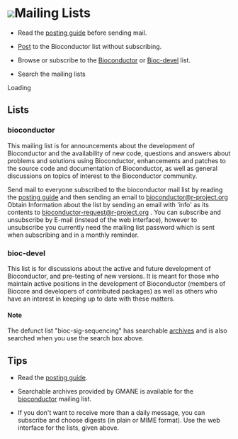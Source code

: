 <script src="http://www.google.com/jsapi" type="text/javascript"></script>
<link rel="stylesheet" href="http://www.google.com/cse/style/look/default.css" type="text/css" />

# ![](/images/icons/help.gif)Mailing Lists #

- Read the [posting guide][5] before sending mail.

- [Post](mailform) to the Bioconductor list without subscribing.

- Browse or subscribe to the [Bioconductor][4] or [Bioc-devel][8] list.

- Search the mailing lists

<div id="cse" style="width: 100%;">Loading</div>
<script type="text/javascript">
  google.load('search', '1', {language : 'en'});
  google.setOnLoadCallback(function() {
    var customSearchControl = new google.search.CustomSearchControl('017744773928675644276:6ko94t64bqi');
    customSearchControl.setResultSetSize(google.search.Search.FILTERED_CSE_RESULTSET);
    customSearchControl.draw('cse');
  }, true);
</script>

## Lists ##

<a name="bioconductor"></a>
### bioconductor ###

This mailing list is for announcements about the development of
Bioconductor and the availability of new code, questions and answers
about problems and solutions using Bioconductor, enhancements and
patches to the source code and documentation of Bioconductor, as well
as general discussions on topics of interest to the Bioconductor
community.

Send mail to everyone subscribed to the bioconductor mail list by
reading the [posting guide][5] and then sending an email to
[bioconductor@r-project.org][6] Obtain Information about the list by
sending an email with 'info' as its contents to
[bioconductor-request@r-project.org][7] . You can subscribe and
unsubscribe by E-mail (instead of the web interface), however to
unsubscribe you currently need the mailing list password which is sent
when subscribing and in a monthly reminder.

<a name="bioc-devel"></a>
### bioc-devel ###

This list is for discussions about the active and future development
of Bioconductor, and pre-testing of new versions. It is meant for
those who maintain active positions in the development of Bioconductor
(members of Biocore and developers of contributed packages) as well as
others who have an interest in keeping up to date with these matters.

#### Note ####
The defunct list "bioc-sig-sequencing" has searchable
[archives](https://mailman.stat.ethz.ch/pipermail/bioc-sig-sequencing/)
and is also searched when you use the search box above.

## Tips ##

 - Read the [posting guide][5].

 - Searchable archives provided by GMANE is available for the
   [bioconductor][3] mailing list.

 - If you don't want to receive more than a daily message, you can
   subscribe and choose digests (in plain or MIME format). Use the web
   interface for the lists, given above.

[3]: http://dir.gmane.org/gmane.science.biology.informatics.conductor
[4]: https://stat.ethz.ch/mailman/listinfo/bioconductor
[5]: /help/mailing-list/posting-guide/
[6]: mailto:bioconductor@r-project.org
[7]: mailto:bioconductor-request@r-project.org
[8]: https://stat.ethz.ch/mailman/listinfo/bioc-devel
